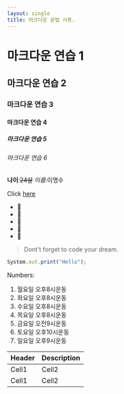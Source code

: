 ```yaml
---
layout: single
title: 마크다운 문법 사용.
---
```


<!-- Heading -->
# 마크다운 연습 1
## 마크다운 연습 2
### 마크다운 연습 3
#### 마크다운 연습 4
##### 마크다운 연습 5
###### 마크다운 연습 6

<!-- Line -->
**나이**:~~24살~~
*이름*:이명수

<!--Link -->
Click [here](https://portal.hansei.ac.kr/)


<!-- Bullet list -->
* 🍎
* 🍓
* 🍒
* 🍑
* 🍍

<!-- Quote -->
> Dont't forget to code your dream.

<!-- Code -->
```ts
System.out.print("Hello");
```
<!-- Numbered list -->
Numbers:
1. 월요일 오후8시운동
2. 화요일 오후8시운동
3. 수요일 오후8시운동
4. 목요일 오후8시운동
5. 금요일 오전9시운동
6. 토요일 오후10시운동
7. 일요일 오후9시운동

<!-- Table -->
|Header|Description|
|--|--|
|Cell1|Cell2|
|Cell1|Cell2|





